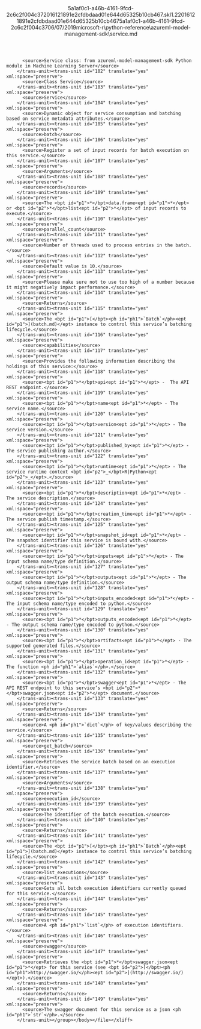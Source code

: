 <?xml version="1.0"?><xliff version="1.2" xmlns="urn:oasis:names:tc:xliff:document:1.2" xmlns:xsi="http://www.w3.org/2001/XMLSchema-instance" xsi:schemaLocation="urn:oasis:names:tc:xliff:document:1.2 xliff-core-1.2-transitional.xsd"><file datatype="xml" original="service.md" source-language="en-US" target-language="en-US"><header><tool tool-id="mdxliff" tool-name="mdxliff" tool-version="1.0-4e81c41" tool-company="Microsoft" /><xliffext:skl_file_name xmlns:xliffext="urn:microsoft:content:schema:xliffextensions">5a1af0c1-a46b-4161-9fcd-2c6c2f004c372016121891e2cfdbdaad01e644d65325b10cb467.skl</xliffext:skl_file_name><xliffext:version xmlns:xliffext="urn:microsoft:content:schema:xliffextensions">1.2</xliffext:version><xliffext:ms.openlocfilehash xmlns:xliffext="urn:microsoft:content:schema:xliffextensions">2016121891e2cfdbdaad01e644d65325b10cb467</xliffext:ms.openlocfilehash><xliffext:ms.sourcegitcommit xmlns:xliffext="urn:microsoft:content:schema:xliffextensions">5a1af0c1-a46b-4161-9fcd-2c6c2f004c37</xliffext:ms.sourcegitcommit><xliffext:ms.lasthandoff xmlns:xliffext="urn:microsoft:content:schema:xliffextensions">06/07/2019</xliffext:ms.lasthandoff><xliffext:ms.openlocfilepath xmlns:xliffext="urn:microsoft:content:schema:xliffextensions">microsoft-r\python-reference\azureml-model-management-sdk\service.md</xliffext:ms.openlocfilepath></header><body><group id="content" extype="content"><trans-unit id="101" translate="yes" xml:space="preserve" restype="x-metadata">
          <source>Service class: from azureml-model-management-sdk Python module in Machine Learning Server</source>
        </trans-unit><trans-unit id="102" translate="yes" xml:space="preserve">
          <source>Class Service</source>
        </trans-unit><trans-unit id="103" translate="yes" xml:space="preserve">
          <source>Service</source>
        </trans-unit><trans-unit id="104" translate="yes" xml:space="preserve">
          <source>Dynamic object for service consumption and batching based on service metadata attributes.</source>
        </trans-unit><trans-unit id="105" translate="yes" xml:space="preserve">
          <source>batch</source>
        </trans-unit><trans-unit id="106" translate="yes" xml:space="preserve">
          <source>Register a set of input records for batch execution on this service.</source>
        </trans-unit><trans-unit id="107" translate="yes" xml:space="preserve">
          <source>Arguments</source>
        </trans-unit><trans-unit id="108" translate="yes" xml:space="preserve">
          <source>records</source>
        </trans-unit><trans-unit id="109" translate="yes" xml:space="preserve">
          <source>The <bpt id="p1">*</bpt>data.frame<ept id="p1">*</ept> or <bpt id="p2">*</bpt>list<ept id="p2">*</ept> of input records to execute.</source>
        </trans-unit><trans-unit id="110" translate="yes" xml:space="preserve">
          <source>parallel_count</source>
        </trans-unit><trans-unit id="111" translate="yes" xml:space="preserve">
          <source>Number of threads used to process entries in the batch.</source>
        </trans-unit><trans-unit id="112" translate="yes" xml:space="preserve">
          <source>Default value is 10.</source>
        </trans-unit><trans-unit id="113" translate="yes" xml:space="preserve">
          <source>Please make sure not to use too high of a number because it might negatively impact performance.</source>
        </trans-unit><trans-unit id="114" translate="yes" xml:space="preserve">
          <source>Returns</source>
        </trans-unit><trans-unit id="115" translate="yes" xml:space="preserve">
          <source>The <bpt id="p1">[</bpt><ph id="ph1">`Batch`</ph><ept id="p1">](batch.md)</ept> instance to control this service’s batching lifecycle.</source>
        </trans-unit><trans-unit id="116" translate="yes" xml:space="preserve">
          <source>capabilities</source>
        </trans-unit><trans-unit id="117" translate="yes" xml:space="preserve">
          <source>Provides the following information describing the holdings of this service:</source>
        </trans-unit><trans-unit id="118" translate="yes" xml:space="preserve">
          <source><bpt id="p1">*</bpt>api<ept id="p1">*</ept> -  The API REST endpoint.</source>
        </trans-unit><trans-unit id="119" translate="yes" xml:space="preserve">
          <source><bpt id="p1">*</bpt>name<ept id="p1">*</ept> - The service name.</source>
        </trans-unit><trans-unit id="120" translate="yes" xml:space="preserve">
          <source><bpt id="p1">*</bpt>version<ept id="p1">*</ept> - The service version.</source>
        </trans-unit><trans-unit id="121" translate="yes" xml:space="preserve">
          <source><bpt id="p1">*</bpt>published_by<ept id="p1">*</ept> - The service publishing author.</source>
        </trans-unit><trans-unit id="122" translate="yes" xml:space="preserve">
          <source><bpt id="p1">*</bpt>runtime<ept id="p1">*</ept> - The service runtime context <bpt id="p2">_</bpt>R|Python<ept id="p2">_</ept>.</source>
        </trans-unit><trans-unit id="123" translate="yes" xml:space="preserve">
          <source><bpt id="p1">*</bpt>description<ept id="p1">*</ept> - The service description.</source>
        </trans-unit><trans-unit id="124" translate="yes" xml:space="preserve">
          <source><bpt id="p1">*</bpt>creation_time<ept id="p1">*</ept> - The service publish timestamp.</source>
        </trans-unit><trans-unit id="125" translate="yes" xml:space="preserve">
          <source><bpt id="p1">*</bpt>snapshot_id<ept id="p1">*</ept> - The snapshot identifier this service is bound with.</source>
        </trans-unit><trans-unit id="126" translate="yes" xml:space="preserve">
          <source><bpt id="p1">*</bpt>inputs<ept id="p1">*</ept> - The input schema name/type definition.</source>
        </trans-unit><trans-unit id="127" translate="yes" xml:space="preserve">
          <source><bpt id="p1">*</bpt>outputs<ept id="p1">*</ept> - The output schema name/type definition.</source>
        </trans-unit><trans-unit id="128" translate="yes" xml:space="preserve">
          <source><bpt id="p1">*</bpt>inputs_encoded<ept id="p1">*</ept> - The input schema name/type encoded to python.</source>
        </trans-unit><trans-unit id="129" translate="yes" xml:space="preserve">
          <source><bpt id="p1">*</bpt>outputs_encoded<ept id="p1">*</ept> - The output schema name/type encoded to python.</source>
        </trans-unit><trans-unit id="130" translate="yes" xml:space="preserve">
          <source><bpt id="p1">*</bpt>artifacts<ept id="p1">*</ept> - The supported generated files.</source>
        </trans-unit><trans-unit id="131" translate="yes" xml:space="preserve">
          <source><bpt id="p1">*</bpt>operation_id<ept id="p1">*</ept> - The function <ph id="ph1">`alias`</ph>.</source>
        </trans-unit><trans-unit id="132" translate="yes" xml:space="preserve">
          <source><bpt id="p1">*</bpt>swagger<ept id="p1">*</ept> - The API REST endpoint to this service’s <bpt id="p2">*</bpt>swagger.json<ept id="p2">*</ept> document.</source>
        </trans-unit><trans-unit id="133" translate="yes" xml:space="preserve">
          <source>Returns</source>
        </trans-unit><trans-unit id="134" translate="yes" xml:space="preserve">
          <source>A <ph id="ph1">`dict`</ph> of key/values describing the service.</source>
        </trans-unit><trans-unit id="135" translate="yes" xml:space="preserve">
          <source>get_batch</source>
        </trans-unit><trans-unit id="136" translate="yes" xml:space="preserve">
          <source>Retrieves the service batch based on an execution identifier.</source>
        </trans-unit><trans-unit id="137" translate="yes" xml:space="preserve">
          <source>Arguments</source>
        </trans-unit><trans-unit id="138" translate="yes" xml:space="preserve">
          <source>execution_id</source>
        </trans-unit><trans-unit id="139" translate="yes" xml:space="preserve">
          <source>The identifier of the batch execution.</source>
        </trans-unit><trans-unit id="140" translate="yes" xml:space="preserve">
          <source>Returns</source>
        </trans-unit><trans-unit id="141" translate="yes" xml:space="preserve">
          <source>The <bpt id="p1">[</bpt><ph id="ph1">`Batch`</ph><ept id="p1">](batch.md)</ept> instance to control this service’s batching lifecycle.</source>
        </trans-unit><trans-unit id="142" translate="yes" xml:space="preserve">
          <source>list_executions</source>
        </trans-unit><trans-unit id="143" translate="yes" xml:space="preserve">
          <source>Gets all batch execution identifiers currently queued for this service.</source>
        </trans-unit><trans-unit id="144" translate="yes" xml:space="preserve">
          <source>Returns</source>
        </trans-unit><trans-unit id="145" translate="yes" xml:space="preserve">
          <source>A <ph id="ph1">`list`</ph> of execution identifiers.</source>
        </trans-unit><trans-unit id="146" translate="yes" xml:space="preserve">
          <source>swagger</source>
        </trans-unit><trans-unit id="147" translate="yes" xml:space="preserve">
          <source>Retrieves the <bpt id="p1">*</bpt>swagger.json<ept id="p1">*</ept> for this service (see <bpt id="p2">[</bpt><ph id="ph1">http://swagger.io/</ph><ept id="p2">](http://swagger.io/)</ept>).</source>
        </trans-unit><trans-unit id="148" translate="yes" xml:space="preserve">
          <source>Returns</source>
        </trans-unit><trans-unit id="149" translate="yes" xml:space="preserve">
          <source>The swagger document for this service as a json <ph id="ph1">`str`</ph>.</source>
        </trans-unit></group></body></file></xliff>